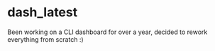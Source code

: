 # dash_latest
Been working on a CLI dashboard for over a year, decided to rework everything from scratch :)
